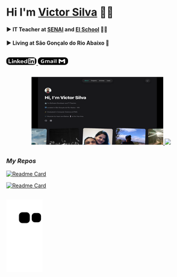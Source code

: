 # Hi I'm [Victor Silva](https://victorluansilva.com/) 🐱‍👤

#### :arrow_forward:  IT Teacher at [SENAI](https://www.fiemg.com.br/senai/unidades/senai-sao-goncalo-do-rio-abaixo-cfp-jose-fernando-coura/) and [EI School](https://www.google.com/search?q=escola+integral+maria+de+lourdes+duarte+moreira+dos+santos+s%C3%A3o+gon%C3%A7alo+do+rio+abaixo&rlz=1C1GCEU_pt-BRBR1053BR1053&oq=escola+integral+maria+de+lourdes+duarte+moreira+dos+santos+s&gs_lcrp=EgZjaHJvbWUqBwgBECEYoAEyBggAEEUYOTIHCAEQIRigATIHCAIQIRigATIHCAMQIRigAdIBCTEzODU1ajBqNKgCALACAA&sourceid=chrome&ie=UTF-8#:~:text=See%20outside-,Escola%20Integral,-Directions) :man_teacher: 

#### :arrow_forward: Living at **São Gonçalo do Rio Abaixo** :city_sunrise:

##

<div align="left">
  <a href="https://www.linkedin.com/in/victor-luan-silva/" target="_blank">
  <img src="src/images/logoLinkedIn.png" width="80px" height="20px" />
  </a>
    <a href = "mailto:victorluanslva@gmail.com" target="_blank">
    <img src="src/images/logoGmail.png" width="80px" height="20px" />
    </a>
</div>

##

<div align="center">
  <a href="https://victorluansilva.com/" target="_blank">
  <img width="350em" height="180em" src="src/images/webSiteMiniature.png"/>
  </a>
  <a href="https://github.com/victorluansilva" target="_blank">
  <img height="180em" src="https://github-readme-stats.vercel.app/api?username=victorluansilva&show_icons=true&theme=transparent&include_all_commits=true&count_private=true"/>
  </a>
</div>

##

### _My Repos_

  [![Readme Card](https://github-readme-stats.vercel.app/api/pin/?username=victorluansilva&repo=victor-app-inventor-projects&theme=transparent)](https://github.com/victorluansilva/victor-app-inventor-projects)

  [![Readme Card](https://github-readme-stats.vercel.app/api/pin/?username=victorluansilva&repo=Livros&theme=transparent)](https://github.com/victorluansilva/Livros)
 
  
##

 ![Snake animation](https://github.com/victorluansilva/victorluansilva/blob/output/github-contribution-grid-snake.svg)
